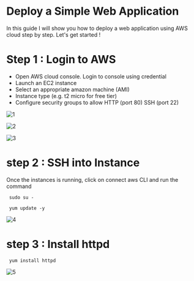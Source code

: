 # Deploy a Simple Web Application

In this guide I will show you how to deploy a web  application using AWS cloud step by step. Let's get started !

# Step 1 : Login to AWS 

- Open AWS cloud console. Login to console using credential
- Launch an EC2 instance
- Select an appropriate amazon machine (AMI)
- Instance type (e.g. t2 micro for free tier)
- Configure security groups to allow HTTP (port 80) SSH (port 22)
  
![1](https://github.com/user-attachments/assets/246906fd-a91c-47b6-9a9a-532b83144b65)

![2](https://github.com/user-attachments/assets/819d73a6-0377-4293-804e-a47991bdce3b)

![3](https://github.com/user-attachments/assets/5a5361b0-bb76-4099-8ca4-ac5e710e1057)

# step 2 : SSH into Instance

Once the instances is running, click on connect aws CLI and run the command
``` git
 sudo su -
```
``` git
 yum update -y
```

![4](https://github.com/user-attachments/assets/ded460db-c244-4461-9c5b-5044b96c879d)

# step 3 : Install httpd
``` git
 yum install httpd
```

![5](https://github.com/user-attachments/assets/b37f8973-e0ed-46a3-b9d6-e964476019bb)
